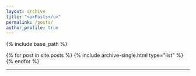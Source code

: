 ```yaml
---
layout: archive
title: "<u>Posts</u>"
permalink: /posts/
author_profile: true
---
```


{% include base_path %}

<div class="grid__wrapper">
  {% for post in site.posts %}
  {% include archive-single.html type="list" %}
  {% endfor %}
</div>

***
